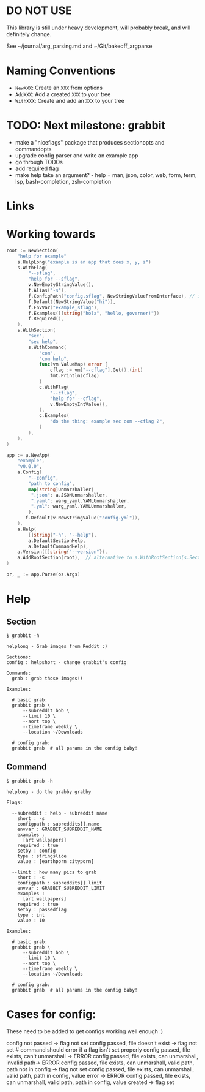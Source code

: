 # DO NOT USE

This library is still under heavy development, will probably break, and will definitely change.

See ~/journal/arg_parsing.md and ~/Git/bakeoff_argparse

# Naming Conventions

- `NewXXX`: Create an `XXX` from options
- `AddXXX`: Add a created `XXX` to your tree
- `WithXXX`: Create and add an `XXX` to your tree

# TODO: Next milestone: grabbit

- make a "niceflags" package that produces sectionopts and commandopts
- upgrade config parser and write an example app
- go through TODOs
- add required flag
- make help take an argument? - help = man, json, color, web, form, term, lsp, bash-completion, zsh-completion

# Links

# Working towards

```go
root := NewSection(
    "help for example"
    s.HelpLong("example is an app that does x, y, z")
    s.WithFlag(
        "--sflag",
        "help for --sflag",
        v.NewEmptyStringValue(),
        f.Alias("-s"),
        f.ConfigPath("config.sflag", NewStringValueFromInterface), // interface[] -> (Value, error)
        f.Default(NewStringValue("hi")),
        f.EnvVar("example_sflag"),
        f.Examples([]string{"hola", "hello, governer!"})
        f.Required(),
    ),
    s.WithSection(
        "sec",
        "sec help",
        s.WithCommand(
            "com",
            "com help",
            func(vm ValueMap) error {
                cflag := vm["--cflag"].Get().(int)
                fmt.Println(cflag)
            }
            c.WithFlag(
                "--cflag",
                "help for --cflag",
                v.NewEmptyIntValue(),
            ),
            c.Examples(
                "do the thing: example sec com --cflag 2",
            )
        ),
    ),
)

app := a.NewApp(
    "example",
    "v0.0.0",
    a.Config(
        "--config",
        "path to config",
        map[string]Unmarshaller{
         ".json": a.JSONUnmarshaller,
         ".yaml": warg_yaml.YAMLUnmarshaller,
         ".yml": warg_yaml.YAMLUnmarshaller,
        },
       f.Default(v.NewStringValue("config.yml")),
    ),
    a.Help(
        []string{"-h", "--help"},
        a.DefaultSectionHelp,
        a.DefaultCommandHelp),
    a.Version([]string{"--version"}),
    a.AddRootSection(root),  // alternative to a.WithRootSection(s.SectionOpt...)
)

pr, _ := app.Parse(os.Args)
```
# Help

## Section

```
$ grabbit -h

helplong - Grab images from Reddit :)

Sections:
config : helpshort - change grabbit's config

Commands:
  grab : grab those images!!

Examples:

  # basic grab:
  grabbit grab \
      --subreddit bob \
      --limit 10 \
      --sort top \
      --timeframe weekly \
      --location ~/Downloads

  # config grab:
  grabbit grab  # all params in the config baby!
```

## Command

```
$ grabbit grab -h

helplong - do the grabby grabby

Flags:

  --subreddit : help - subreddit name
    short : -s
    configpath : subreddits[].name
    envvar : GRABBIT_SUBREDDIT_NAME
    examples :
      [art wallpapers]
    required : true
    setby : config
    type : stringslice
    value : [earthporn cityporn]

  --limit : how many pics to grab
    short : -s
    configpath : subreddits[].limit
    envvar : GRABBIT_SUBREDDIT_LIMIT
    examples :
      [art wallpapers]
    required : true
    setby : passedflag
    type : int
    value : 10

Examples:

  # basic grab:
  grabbit grab \
      --subreddit bob \
      --limit 10 \
      --sort top \
      --timeframe weekly \
      --location ~/Downloads

  # config grab:
  grabbit grab  # all params in the config baby!
```

# Cases for config:

These need to be added to get configs working well enough :)

config not passed -> flag not set
config passed, file doesn't exist -> flag not set  # command should error if a flag isn't set properly
config passed, file exists, can't unmarshall -> ERROR
config passed, file exists, can unmarshall, invalid path-> ERROR
config passed, file exists, can unmarshall, valid path, path not in config -> flag not set
config passed, file exists, can unmarshall, valid path, path in config, value error -> ERROR
config passed, file exists, can unmarshall, valid path, path in config, value created -> flag set
